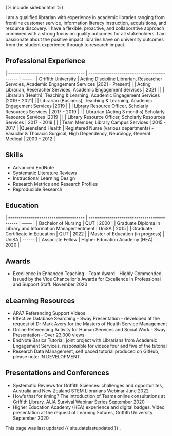 
{% include sidebar.html %}

I am a qualified librarian with experience in academic libraries ranging from frontline customer service, information literacy instruction, acquisitions, and resource discovery. I have a flexible, proactive, and collaborative approach combined with a strong focus on quality outcomes for all stakeholders.
I am passionate about the positive impact libraries have on university outcomes from the student experience through to research impact. 


## Professional Experience

| ------------------------------------- | ------------------------------------------- | ----- |
| Griffith University      | Acting Discipline Librarian, Researcher Servcies, Academic Engagement Services        |2021 - Present|
|  | Acting Librarian, Reseracher Services, Academic Engagement Services | 2021 |
|  | Librarian (Health), Teaching & Learning, Academic Engagement Services |2019 - 2021|
|  | Librarian (Business), Teaching & Learning, Academic Engagement Services |2019 |
|  | Library Resource Officer, Scholarly Resources Services  | 2017 - 2019 |
|  | Librarian (Acting 3 months) Scholarly Resource Services  |2019 |
|  | Library Resource Officer, Scholarly Resources Services  | 2017 - 2019 |
|  | Team Member, Library Campus Services | 2015 - 2017 |
|Queensland Health | Registered Nurse (various departments) - Vasuclar & Thoracic Surgical, High Dependency, Neurology, General Medical | 2000 – 2012  |


## Skills
- Advanced EndNote
- Systematic Literature Reviews
- Instructional Learning Design
- Research Metrics and Research Profiles
- Reproducible Research

## Education

| ------------------------------------- | ------------------------------------------- | ----- |
| Bachelor of Nursing | QUT          | 2000 |
| Graduate Diploma in Library and Information Managementment | UniSA |  2015 |
| Graduate Certificate in Education | QUT  | 2022 |
| Master of Education (in progress) | UniSA | ------  |
| Associate Fellow | Higher Education Academy (HEA) | 2020  |


## Awards
- Excellence in Enhanced Teaching - Team Award - Highly Commended. Issued by the Vice Chancellor's Awards for Excellence in Professional and Support Staff. November 2020



## eLearning Resources
- APA7 Referencing Support Videos 
- Effective Database Searching - Sway Presentation - developed at the request of Dr Mark Avery for the Masters of Health Service Management
- Online Referencing Activity for Human Services and Social Work - Sway Presentation - Over 23,000 views
- EndNote Basics Tutorial, joint project with Librarians from Academic Engagement Services, responsible for videos four and five of the tutorial
- Research Data Management, self paced tutorial produced on GitHub, please note: IN DEVELOPMENT.


## Presentations and Conferences
- Systematic Reviews for Griffith Sciences: challenges and opportunites, Australia and New Zealand STEM Librarians Webinar June 2022
- How’s that for timing? The introduction of Teams online consultations at Griffith Library. ALIA Survival Webinar Series September 2020 
- Higher Education Academy (HEA) experience and digital badges. Video presentation at the request of Learning Futures, Griffith University September 2020

This page was last updated {{ site.datelastupdated }} .
